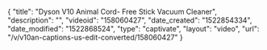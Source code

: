 {
    "title": "Dyson V10 Animal Cord- Free Stick Vacuum Cleaner",
    "description": "",
    "videoid": "158060427",
    "date_created": "1522854334",
    "date_modified": "1522868524",
    "type": "captivate",
    "layout": "video",
    "url": "\/v\/v10an-captions-us-edit-converted\/158060427"
}